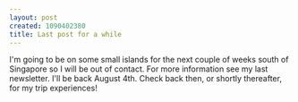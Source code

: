 ```yaml
--- 
layout: post
created: 1090402380
title: Last post for a while
---
```

I'm going to be on some small islands for the next couple of weeks south of Singapore so I will be out of contact.  For more information see my last newsletter.  I'll be back August 4th.  Check back then, or shortly thereafter, for my trip experiences!

